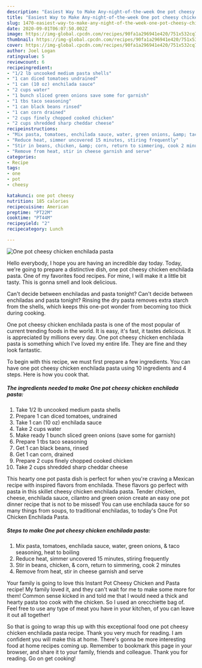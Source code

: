 ```yaml
---
description: "Easiest Way to Make Any-night-of-the-week One pot cheesy chicken enchilada pasta"
title: "Easiest Way to Make Any-night-of-the-week One pot cheesy chicken enchilada pasta"
slug: 1470-easiest-way-to-make-any-night-of-the-week-one-pot-cheesy-chicken-enchilada-pasta
date: 2020-09-01T06:07:50.002Z
image: https://img-global.cpcdn.com/recipes/90fa1a296941e420/751x532cq70/one-pot-cheesy-chicken-enchilada-pasta-recipe-main-photo.jpg
thumbnail: https://img-global.cpcdn.com/recipes/90fa1a296941e420/751x532cq70/one-pot-cheesy-chicken-enchilada-pasta-recipe-main-photo.jpg
cover: https://img-global.cpcdn.com/recipes/90fa1a296941e420/751x532cq70/one-pot-cheesy-chicken-enchilada-pasta-recipe-main-photo.jpg
author: Joel Logan
ratingvalue: 5
reviewcount: 6
recipeingredient:
- "1/2 lb uncooked medium pasta shells"
- "1 can diced tomatoes undrained"
- "1 can (10 oz) enchilada sauce"
- "2 cups water"
- "1 bunch sliced green onions save some for garnish"
- "1 tbs taco seasoning"
- "1 can black beans rinsed"
- "1 can corn drained"
- "2 cups finely chopped cooked chicken"
- "2 cups shredded sharp cheddar cheese"
recipeinstructions:
- "Mix pasta, tomatoes, enchilada sauce, water, green onions, &amp; taco seasoning, heat to boiling"
- "Reduce heat, simmer uncovered 15 minutes, stiring frequently"
- "Stir in beans, chicken, &amp; corn, return to simmering, cook 2 minutes"
- "Remove from heat, stir in cheese garnish and serve"
categories:
- Recipe
tags:
- one
- pot
- cheesy

katakunci: one pot cheesy 
nutrition: 185 calories
recipecuisine: American
preptime: "PT22M"
cooktime: "PT44M"
recipeyield: "2"
recipecategory: Lunch

---
```



![One pot cheesy chicken enchilada pasta](https://img-global.cpcdn.com/recipes/90fa1a296941e420/751x532cq70/one-pot-cheesy-chicken-enchilada-pasta-recipe-main-photo.jpg)

Hello everybody, I hope you are having an incredible day today. Today, we're going to prepare a distinctive dish, one pot cheesy chicken enchilada pasta. One of my favorites food recipes. For mine, I will make it a little bit tasty. This is gonna smell and look delicious.

Can&#39;t decide between enchiladas and pasta tonight? Can&#39;t decide between enchiladas and pasta tonight? Rinsing the dry pasta removes extra starch from the shells, which keeps this one-pot wonder from becoming too thick during cooking.

One pot cheesy chicken enchilada pasta is one of the most popular of current trending foods in the world. It is easy, it's fast, it tastes delicious. It is appreciated by millions every day. One pot cheesy chicken enchilada pasta is something which I've loved my entire life. They are fine and they look fantastic.


To begin with this recipe, we must first prepare a few ingredients. You can have one pot cheesy chicken enchilada pasta using 10 ingredients and 4 steps. Here is how you cook that.

<!--inarticleads1-->

##### The ingredients needed to make One pot cheesy chicken enchilada pasta:

1. Take 1/2 lb uncooked medium pasta shells
1. Prepare 1 can diced tomatoes, undrained
1. Take 1 can (10 oz) enchilada sauce
1. Take 2 cups water
1. Make ready 1 bunch sliced green onions (save some for garnish)
1. Prepare 1 tbs taco seasoning
1. Get 1 can black beans, rinsed
1. Get 1 can corn, drained
1. Prepare 2 cups finely chopped cooked chicken
1. Take 2 cups shredded sharp cheddar cheese


This hearty one pot pasta dish is perfect for when you&#39;re craving a Mexican recipe with inspired flavors from enchilada. These flavors go perfect with pasta in this skillet cheesy chicken enchilada pasta. Tender chicken, cheese, enchilada sauce, cilantro and green onion create an easy one pot dinner recipe that is not to be missed! You can use enchilada sauce for so many things from soups, to traditional enchiladas, to today&#39;s One Pot Chicken Enchilada Pasta. 

<!--inarticleads2-->

##### Steps to make One pot cheesy chicken enchilada pasta:

1. Mix pasta, tomatoes, enchilada sauce, water, green onions, &amp; taco seasoning, heat to boiling
1. Reduce heat, simmer uncovered 15 minutes, stiring frequently
1. Stir in beans, chicken, &amp; corn, return to simmering, cook 2 minutes
1. Remove from heat, stir in cheese garnish and serve


Your family is going to love this Instant Pot Cheesy Chicken and Pasta recipe! My family loved it, and they can&#39;t wait for me to make some more for them! Common sense kicked in and told me that I would need a thick and hearty pasta too cook with the chicken. So I used an orecchiette bag of. Feel free to use any type of meat you have in your kitchen, of you can leave it out all together! 

So that is going to wrap this up with this exceptional food one pot cheesy chicken enchilada pasta recipe. Thank you very much for reading. I am confident you will make this at home. There's gonna be more interesting food at home recipes coming up. Remember to bookmark this page in your browser, and share it to your family, friends and colleague. Thank you for reading. Go on get cooking!

